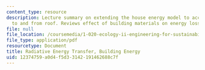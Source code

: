 ```yaml
---
content_type: resource
description: Lecture summary on extending the house energy model to account for radiation
  to and from roof. Reviews effect of building materials on energy loss.
file: null
file_location: /coursemedia/1-020-ecology-ii-engineering-for-sustainability-spring-2008/12374759a0d4f5d33142191462688c7f_lec10.pdf
file_type: application/pdf
resourcetype: Document
title: Radiative Energy Transfer, Building Energy
uid: 12374759-a0d4-f5d3-3142-191462688c7f
---
```

